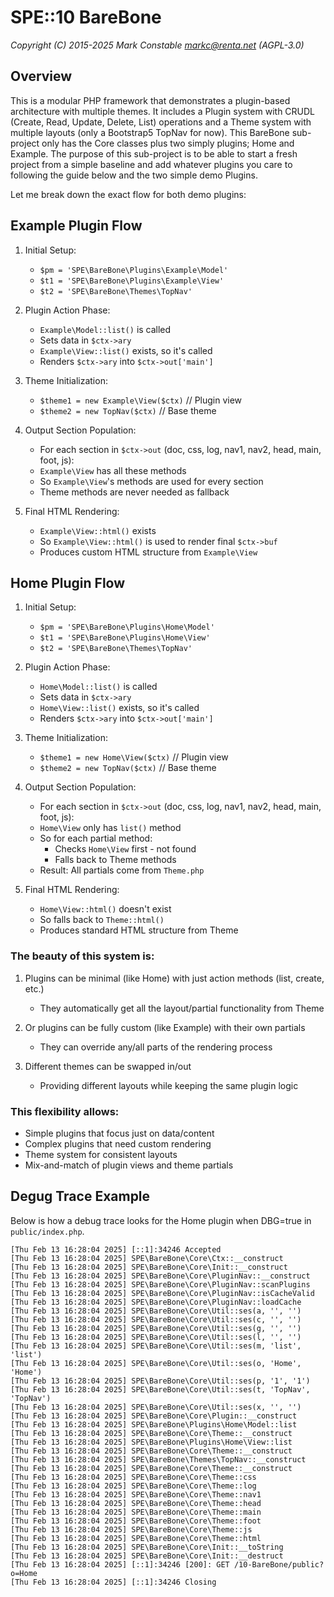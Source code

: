 # SPE::10 BareBone

_Copyright (C) 2015-2025 Mark Constable <markc@renta.net> (AGPL-3.0)_

## Overview

This is a modular PHP framework that demonstrates a plugin-based architecture with multiple themes. It includes a Plugin system with CRUDL (Create, Read, Update, Delete, List) operations and a Theme system with multiple layouts (only a Bootstrap5 TopNav for now). This BareBone sub-project only has the Core classes plus two simply plugins; Home and Example. The purpose of this sub-project is to be able to start a fresh project from a simple baseline and add whatever plugins you care to following the guide below and the two simple demo Plugins.

Let me break down the exact flow for both demo plugins:

## Example Plugin Flow

1. Initial Setup:
   - `$pm = 'SPE\BareBone\Plugins\Example\Model'`
   - `$t1 = 'SPE\BareBone\Plugins\Example\View'`
   - `$t2 = 'SPE\BareBone\Themes\TopNav'`

2. Plugin Action Phase:
   - `Example\Model::list()` is called
   - Sets data in `$ctx->ary`
   - `Example\View::list()` exists, so it's called
   - Renders `$ctx->ary` into `$ctx->out['main']`

3. Theme Initialization:
   - `$theme1 = new Example\View($ctx)` // Plugin view
   - `$theme2 = new TopNav($ctx)` // Base theme

4. Output Section Population:
   - For each section in `$ctx->out` (doc, css, log, nav1, nav2, head, main, foot, js):
   - `Example\View` has all these methods
   - So `Example\View`'s methods are used for every section
   - Theme methods are never needed as fallback

5. Final HTML Rendering:
   - `Example\View::html()` exists
   - So `Example\View::html()` is used to render final `$ctx->buf`
   - Produces custom HTML structure from `Example\View`

## Home Plugin Flow

1. Initial Setup:
   - `$pm = 'SPE\BareBone\Plugins\Home\Model'`
   - `$t1 = 'SPE\BareBone\Plugins\Home\View'`
   - `$t2 = 'SPE\BareBone\Themes\TopNav'`

2. Plugin Action Phase:
   - `Home\Model::list()` is called
   - Sets data in `$ctx->ary`
   - `Home\View::list()` exists, so it's called
   - Renders `$ctx->ary` into `$ctx->out['main']`

3. Theme Initialization:
   - `$theme1 = new Home\View($ctx)` // Plugin view
   - `$theme2 = new TopNav($ctx)` // Base theme

4. Output Section Population:
   - For each section in `$ctx->out` (doc, css, log, nav1, nav2, head, main, foot, js):
   - `Home\View` only has `list()` method
   - So for each partial method:
     - Checks `Home\View` first - not found
     - Falls back to Theme methods
   - Result: All partials come from `Theme.php`

5. Final HTML Rendering:
   - `Home\View::html()` doesn't exist
   - So falls back to `Theme::html()`
   - Produces standard HTML structure from Theme

### The beauty of this system is:

1. Plugins can be minimal (like Home) with just action methods (list, create, etc.)
   - They automatically get all the layout/partial functionality from Theme

2. Or plugins can be fully custom (like Example) with their own partials
   - They can override any/all parts of the rendering process

3. Different themes can be swapped in/out
   - Providing different layouts while keeping the same plugin logic

### This flexibility allows:

- Simple plugins that focus just on data/content
- Complex plugins that need custom rendering
- Theme system for consistent layouts
- Mix-and-match of plugin views and theme partials

## Degug Trace Example

Below is how a debug trace looks for the Home plugin when DBG=true in `public/index.php`.

```
[Thu Feb 13 16:28:04 2025] [::1]:34246 Accepted
[Thu Feb 13 16:28:04 2025] SPE\BareBone\Core\Ctx::__construct
[Thu Feb 13 16:28:04 2025] SPE\BareBone\Core\Init::__construct
[Thu Feb 13 16:28:04 2025] SPE\BareBone\Core\PluginNav::__construct
[Thu Feb 13 16:28:04 2025] SPE\BareBone\Core\PluginNav::scanPlugins
[Thu Feb 13 16:28:04 2025] SPE\BareBone\Core\PluginNav::isCacheValid
[Thu Feb 13 16:28:04 2025] SPE\BareBone\Core\PluginNav::loadCache
[Thu Feb 13 16:28:04 2025] SPE\BareBone\Core\Util::ses(a, '', '')
[Thu Feb 13 16:28:04 2025] SPE\BareBone\Core\Util::ses(c, '', '')
[Thu Feb 13 16:28:04 2025] SPE\BareBone\Core\Util::ses(g, '', '')
[Thu Feb 13 16:28:04 2025] SPE\BareBone\Core\Util::ses(l, '', '')
[Thu Feb 13 16:28:04 2025] SPE\BareBone\Core\Util::ses(m, 'list', 'list')
[Thu Feb 13 16:28:04 2025] SPE\BareBone\Core\Util::ses(o, 'Home', 'Home')
[Thu Feb 13 16:28:04 2025] SPE\BareBone\Core\Util::ses(p, '1', '1')
[Thu Feb 13 16:28:04 2025] SPE\BareBone\Core\Util::ses(t, 'TopNav', 'TopNav')
[Thu Feb 13 16:28:04 2025] SPE\BareBone\Core\Util::ses(x, '', '')
[Thu Feb 13 16:28:04 2025] SPE\BareBone\Core\Plugin::__construct
[Thu Feb 13 16:28:04 2025] SPE\BareBone\Plugins\Home\Model::list
[Thu Feb 13 16:28:04 2025] SPE\BareBone\Core\Theme::__construct
[Thu Feb 13 16:28:04 2025] SPE\BareBone\Plugins\Home\View::list
[Thu Feb 13 16:28:04 2025] SPE\BareBone\Core\Theme::__construct
[Thu Feb 13 16:28:04 2025] SPE\BareBone\Themes\TopNav::__construct
[Thu Feb 13 16:28:04 2025] SPE\BareBone\Core\Theme::__construct
[Thu Feb 13 16:28:04 2025] SPE\BareBone\Core\Theme::css
[Thu Feb 13 16:28:04 2025] SPE\BareBone\Core\Theme::log
[Thu Feb 13 16:28:04 2025] SPE\BareBone\Core\Theme::nav1
[Thu Feb 13 16:28:04 2025] SPE\BareBone\Core\Theme::head
[Thu Feb 13 16:28:04 2025] SPE\BareBone\Core\Theme::main
[Thu Feb 13 16:28:04 2025] SPE\BareBone\Core\Theme::foot
[Thu Feb 13 16:28:04 2025] SPE\BareBone\Core\Theme::js
[Thu Feb 13 16:28:04 2025] SPE\BareBone\Core\Theme::html
[Thu Feb 13 16:28:04 2025] SPE\BareBone\Core\Init::__toString
[Thu Feb 13 16:28:04 2025] SPE\BareBone\Core\Init::__destruct
[Thu Feb 13 16:28:04 2025] [::1]:34246 [200]: GET /10-BareBone/public?o=Home
[Thu Feb 13 16:28:04 2025] [::1]:34246 Closing
```
